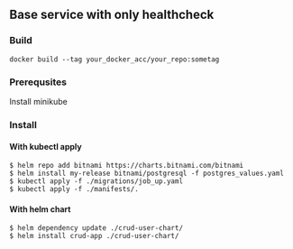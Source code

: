 ## Base service with only healthcheck

### Build

```
docker build --tag your_docker_acc/your_repo:sometag
```

### Prerequsites

Install minikube

### Install

#### With kubectl apply

```
$ helm repo add bitnami https://charts.bitnami.com/bitnami
$ helm install my-release bitnami/postgresql -f postgres_values.yaml
$ kubectl apply -f ./migrations/job_up.yaml
$ kubectl apply -f ./manifests/.
```

#### With helm chart

```
$ helm dependency update ./crud-user-chart/
$ helm install crud-app ./crud-user-chart/
```